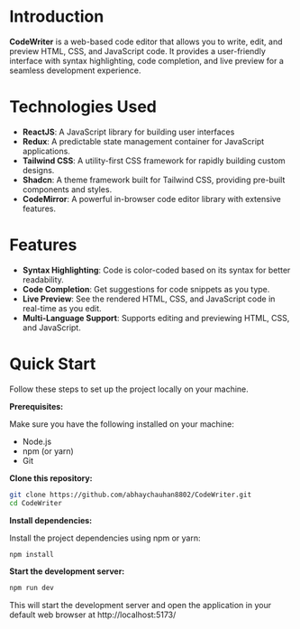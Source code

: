 # Introduction

**CodeWriter** is a web-based code editor that allows you to write, edit, and preview HTML, CSS, and JavaScript code. It provides a user-friendly interface with syntax highlighting, code completion, and live preview for a seamless development experience.

# Technologies Used

- **ReactJS**: A JavaScript library for building user interfaces
- **Redux**: A predictable state management container for JavaScript applications.
- **Tailwind CSS**: A utility-first CSS framework for rapidly building custom designs.
- **Shadcn**: A theme framework built for Tailwind CSS, providing pre-built components and styles.
- **CodeMirror**: A powerful in-browser code editor library with extensive features.

# Features

- **Syntax Highlighting**: Code is color-coded based on its syntax for better readability.
- **Code Completion**: Get suggestions for code snippets as you type.
- **Live Preview**: See the rendered HTML, CSS, and JavaScript code in real-time as you edit.
- **Multi-Language Support**: Supports editing and previewing HTML, CSS, and JavaScript.

# Quick Start

Follow these steps to set up the project locally on your machine.

**Prerequisites:**

Make sure you have the following installed on your machine:

- Node.js
- npm (or yarn)
- Git

**Clone this repository:**

```bash
git clone https://github.com/abhaychauhan8802/CodeWriter.git
cd CodeWriter
```

**Install dependencies:**

Install the project dependencies using npm or yarn:

```bash
npm install
```

**Start the development server:**

```Bash
npm run dev
```

This will start the development server and open the application in your default web browser at http://localhost:5173/
